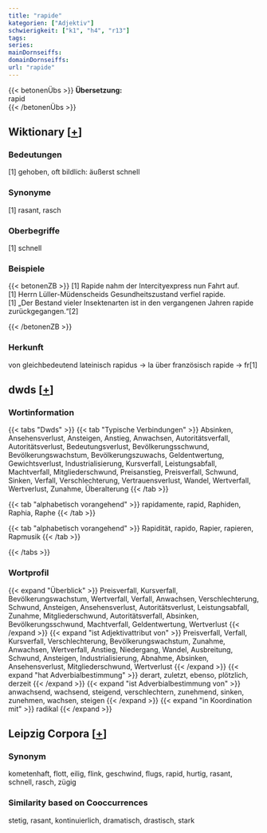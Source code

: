 ```yaml
---
title: "rapide"
kategorien: ["Adjektiv"]
schwierigkeit: ["k1", "h4", "r13"]
tags:
series:
mainDornseiffs:
domainDornseiffs:
url: "rapide"
---
```


{{< betonenÜbs >}}
**Übersetzung:**  
rapid  
{{< /betonenÜbs >}}

## Wiktionary [[+](https://de.wiktionary.org/wiki/rapide)]

### Bedeutungen
[1] gehoben, oft bildlich: äußerst schnell  

### Synonyme
[1] rasant, rasch  

### Oberbegriffe
[1] schnell  

### Beispiele
{{< betonenZB >}}
[1] Rapide nahm der Intercityexpress nun Fahrt auf.  
[1] Herrn Lüller-Müdenscheids Gesundheitszustand verfiel rapide.  
[1] „Der Bestand vieler Insektenarten ist in den vergangenen Jahren rapide zurückgegangen.“[2]  

{{< /betonenZB >}}
### Herkunft
von gleichbedeutend lateinisch rapidus → la über französisch rapide → fr[1]  



## dwds [[+](https://www.dwds.de/wb/rapide)]

### Wortinformation
{{< tabs "Dwds" >}}
{{< tab "Typische Verbindungen" >}}
Absinken, Ansehensverlust, Ansteigen, Anstieg, Anwachsen, Autoritätsverfall, Autoritätsverlust, Bedeutungsverlust, Bevölkerungsschwund, Bevölkerungswachstum, Bevölkerungszuwachs, Geldentwertung, Gewichtsverlust, Industrialisierung, Kursverfall, Leistungsabfall, Machtverfall, Mitgliederschwund, Preisanstieg, Preisverfall, Schwund, Sinken, Verfall, Verschlechterung, Vertrauensverlust, Wandel, Wertverfall, Wertverlust, Zunahme, Überalterung
{{< /tab >}}

{{< tab "alphabetisch vorangehend" >}}
rapidamente, rapid, Raphiden, Raphia, Raphe
{{< /tab >}}

{{< tab "alphabetisch vorangehend" >}}
Rapidität, rapido, Rapier, rapieren, Rapmusik
{{< /tab >}}

{{< /tabs >}}

### Wortprofil
{{< expand "Überblick" >}} Preisverfall, Kursverfall, Bevölkerungswachstum, Wertverfall, Verfall, Anwachsen, Verschlechterung, Schwund, Ansteigen, Ansehensverlust, Autoritätsverlust, Leistungsabfall, Zunahme, Mitgliederschwund, Autoritätsverfall, Absinken, Bevölkerungsschwund, Machtverfall, Geldentwertung, Wertverlust {{< /expand >}}
{{< expand "ist Adjektivattribut von" >}} Preisverfall, Verfall, Kursverfall, Verschlechterung, Bevölkerungswachstum, Zunahme, Anwachsen, Wertverfall, Anstieg, Niedergang, Wandel, Ausbreitung, Schwund, Ansteigen, Industrialisierung, Abnahme, Absinken, Ansehensverlust, Mitgliederschwund, Wertverlust {{< /expand >}}
{{< expand "hat Adverbialbestimmung" >}} derart, zuletzt, ebenso, plötzlich, derzeit {{< /expand >}}
{{< expand "ist Adverbialbestimmung von" >}} anwachsend, wachsend, steigend, verschlechtern, zunehmend, sinken, zunehmen, wachsen, steigen {{< /expand >}}
{{< expand "in Koordination mit" >}} radikal {{< /expand >}}

## Leipzig Corpora [[+](https://corpora.uni-leipzig.de/en/res?word=rapide&corpusId=deu_newscrawl-public_2018)]


### Synonym
kometenhaft, flott, eilig, flink, geschwind, flugs, rapid, hurtig, rasant, schnell, rasch, zügig


### Similarity based on Cooccurrences
stetig, rasant, kontinuierlich, dramatisch, drastisch, stark

